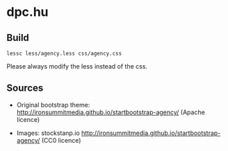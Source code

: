 # dpc.hu

## Build

```
lessc less/agency.less css/agency.css 
```

Please always modify the less instead of the css.

## Sources

* Original bootstrap theme: http://ironsummitmedia.github.io/startbootstrap-agency/ (Apache licence)

* Images: stockstanp.io http://ironsummitmedia.github.io/startbootstrap-agency/ (CC0 licence)